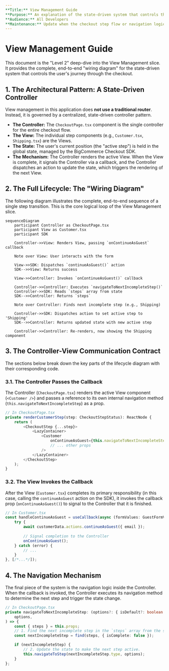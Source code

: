 ```yaml
---
**Title:** View Management Guide
**Purpose:** An explanation of the state-driven system that controls the user's journey through the checkout flow.
**Audience:** All Developers
**Maintenance:** Update when the checkout step flow or navigation logic changes.
---
```


# View Management Guide

This document is the "Level 2" deep-dive into the View Management slice. It provides the complete, end-to-end "wiring diagram" for the state-driven system that controls the user's journey through the checkout.

## 1. The Architectural Pattern: A State-Driven Controller

View management in this application does **not use a traditional router**. Instead, it is governed by a centralized, state-driven controller pattern.

*   **The Controller:** The `CheckoutPage.tsx` component is the single controller for the entire checkout flow.
*   **The View:** The individual step components (e.g., `Customer.tsx`, `Shipping.tsx`) are the Views.
*   **The State:** The user's current position (the "active step") is held in the global state, managed by the BigCommerce Checkout SDK.
*   **The Mechanism:** The Controller renders the active View. When the View is complete, it signals the Controller via a callback, and the Controller dispatches an action to update the state, which triggers the rendering of the next View.

## 2. The Full Lifecycle: The "Wiring Diagram"

The following diagram illustrates the complete, end-to-end sequence of a single step transition. This is the core logical loop of the View Management slice.

```mermaid
sequenceDiagram
    participant Controller as CheckoutPage.tsx
    participant View as Customer.tsx
    participant SDK

    Controller->>View: Renders View, passing `onContinueAsGuest` callback

    Note over View: User interacts with the form

    View->>SDK: Dispatches `continueAsGuest()` action
    SDK-->>View: Returns success

    View->>Controller: Invokes `onContinueAsGuest()` callback
    
    Controller->>Controller: Executes `navigateToNextIncompleteStep()`
    Controller->>SDK: Reads `steps` array from state
    SDK-->>Controller: Returns `steps`
    
    Note over Controller: Finds next incomplete step (e.g., Shipping)
    
    Controller->>SDK: Dispatches action to set active step to 'Shipping'
    SDK-->>Controller: Returns updated state with new active step
    
    Controller->>Controller: Re-renders, now showing the Shipping component
```

## 3. The Controller-View Communication Contract

The sections below break down the key parts of the lifecycle diagram with their corresponding code.

### 3.1. The Controller Passes the Callback

The Controller (`CheckoutPage.tsx`) renders the active View component (`<Customer />`) and passes a reference to its own internal navigation method (`this.navigateToNextIncompleteStep`) as a prop.

```typescript
// In CheckoutPage.tsx
private renderCustomerStep(step: CheckoutStepStatus): ReactNode {
    return (
        <CheckoutStep {...step}>
            <LazyContainer>
                <Customer
                    onContinueAsGuest={this.navigateToNextIncompleteStep}
                    // ... other props
                />
            </LazyContainer>
        </CheckoutStep>
    );
}
```

### 3.2. The View Invokes the Callback

After the View (`Customer.tsx`) completes its primary responsibility (in this case, calling the `continueAsGuest` action on the SDK), it invokes the callback prop (`onContinueAsGuest()`) to signal to the Controller that it is finished.

```typescript
// In Customer.tsx
const handleContinueAsGuest = useCallback(async (formValues: GuestFormValues) => {
    try {
        await customerData.actions.continueAsGuest({ email });
        
        // Signal completion to the Controller
        onContinueAsGuest();
    } catch (error) {
        // ...
    }
}, [/*...*/]);
```

## 4. The Navigation Mechanism

The final piece of the system is the navigation logic inside the Controller. When the callback is invoked, the Controller executes its navigation method to determine the next step and trigger the state change.

```typescript
// In CheckoutPage.tsx
private navigateToNextIncompleteStep: (options?: { isDefault?: boolean }) => void = (
    options,
) => {
    const { steps } = this.props;
    // 1. Find the next incomplete step in the `steps` array from the state.
    const nextIncompleteStep = find(steps, { isComplete: false });

    if (nextIncompleteStep) {
        // 2. Update the state to make the next step active.
        this.navigateToStep(nextIncompleteStep.type, options);
    }
};
```
